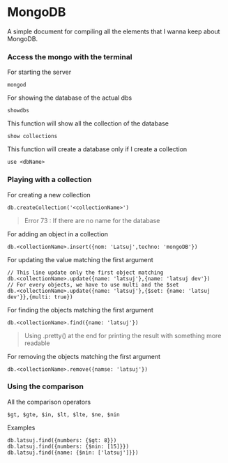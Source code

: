 # MongoDB

A simple document for compiling all the elements that I wanna keep about MongoDB.

### Access the mongo with the terminal

For starting the server
```
mongod
```

For showing the database of the actual dbs
```
showdbs
```

This function will show all the collection of the database
```
show collections
```

This function will create a database only if I create a collection
```
use <dbName>
```

### Playing with a collection

For creating a new collection
```
db.createCollection('<collectionName>')
```
> Error 73 : If there are no name for the database

For adding an object in a collection
```
db.<collectionName>.insert({nom: 'Latsuj',techno: 'mongoDB'})
```

For updating the value matching the first argument
```
// This line update only the first object matching
db.<collectionName>.update({name: 'latsuj'},{name: 'latsuj dev'})
// For every objects, we have to use multi and the $set
db.<collectionName>.update({name: 'latsuj'},{$set: {name: 'latsuj dev'}},{multi: true})
```

For finding the objects matching the first argument
```
db.<collectionName>.find({name: 'latsuj'})
```
> Using .pretty() at the end for printing the result with something more readable

For removing the objects matching the first argument
```
db.<collectionName>.remove({namse: 'latsuj'})
```

### Using the comparison

All the comparison operators
```
$gt, $gte, $in, $lt, $lte, $ne, $nin
```

Examples
```
db.latsuj.find({numbers: {$gt: 8}})
db.latsuj.find({numbers: {$nin: [15]}})
db.latsuj.find({name: {$nin: ['latsuj']}})
```














